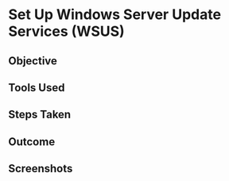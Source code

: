 # Set Up Windows Server Update Services (WSUS)

## Objective

## Tools Used

## Steps Taken

## Outcome

## Screenshots
